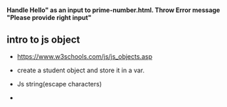 
#### Handle Hello" as an input to prime-number.html. Throw Error message "Please provide right input"

## intro to js object
 - https://www.w3schools.com/js/js_objects.asp
 
 - create a student object and store it in a var.
 - Js string(escape characters)
 - 